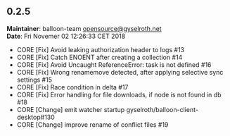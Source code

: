 ## 0.2.5
**Maintainer**: balloon-team <opensource@gyselroth.net>\
**Date**: Fri Novemer 02 12:26:33 CET 2018

* CORE [Fix] Avoid leaking authorization header to logs #13
* CORE [Fix] Catch ENOENT after creating a collection #14
* CORE [Fix] Avoid Uncaught ReferenceError: task is not defined #16
* CORE [Fix] Wrong renamemove detected, after applying selective sync settings #15
* CORE [Fix] Race condition in delta #17
* CORE [Fix] Error handling for file downloads, if node is not found in db #18
* CORE [Change] emit watcher startup gyselroth/balloon-client-desktop#130
* CORE [Change] improve rename of conflict files #19

